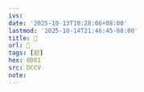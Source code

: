 ```yaml
---
ivs:
date: '2025-10-13T10:28:06+08:00'
lastmod: '2025-10-14T21:46:45-08:00'
title: 􁹡
url: 􁹡
tags: [趁]
hex: 8D81
src: DCCV
note:
---
```

